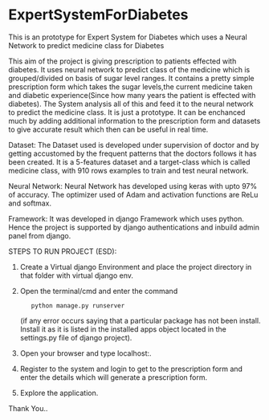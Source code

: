 # ExpertSystemForDiabetes
This is an prototype for Expert System for Diabetes which uses a Neural Network to predict medicine class for Diabetes


This aim of the project is giving prescription to patients effected with diabetes. It uses neural network to predict class of the medicine which is grouped/divided 
on basis of sugar level ranges. It contains a pretty simple prescription form which takes the sugar levels,the current medicine taken and diabetic experience(Since
how many years the patient is effected with diabetes). The System analysis all of this and feed it to the neural network to predict the medicine class.
It is just a prototype. It can be enchanced much by adding additional information to the prescription form and datasets to give accurate result which then can be 
useful in real time.

Dataset:
The Dataset used is developed under supervision of doctor and by getting accustomed by the frequent patterns that the doctors follows it has been created.
It is a 5-features dataset and a target-class which is called medicine class, with 910 rows examples to train and test neural network.

Neural Network:
Neural Network has developed using keras with upto 97% of accuracy. The optimizer used of Adam and activation functions are ReLu and softmax.

Framework:
It was developed in django Framework which uses python. Hence the project is supported by django authentications and inbuild admin panel from django.

STEPS TO RUN PROJECT (ESD):

1. Create a Virtual django Environment and place the project directory in that folder with virtual django env.

2. Open the terminal/cmd and enter the command
          
          python manage.py runserver
   (if any error occurs saying that a particular package has not been install. Install it as it is listed in the installed apps object located in the settings.py
      file of django project).
      
3. Open your browser and type localhost:<portnumber>.

4. Register to the system and login to get to the prescription form and enter the details which will generate a prescription form.

5. Explore the application.

Thank You..
